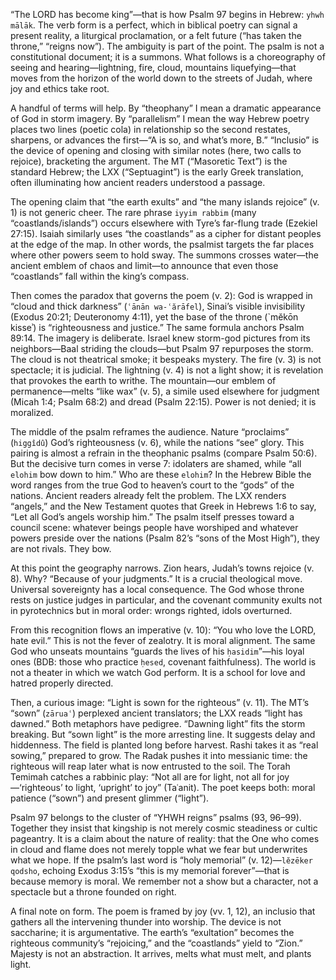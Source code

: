 “The LORD has become king”—that is how Psalm 97 begins in Hebrew: `yhwh mālāk`. The verb form is a perfect, which in biblical poetry can signal a present reality, a liturgical proclamation, or a felt future (“has taken the throne,” “reigns now”). The ambiguity is part of the point. The psalm is not a constitutional document; it is a summons. What follows is a choreography of seeing and hearing—lightning, fire, cloud, mountains liquefying—that moves from the horizon of the world down to the streets of Judah, where joy and ethics take root.

A handful of terms will help. By “theophany” I mean a dramatic appearance of God in storm imagery. By “parallelism” I mean the way Hebrew poetry places two lines (poetic cola) in relationship so the second restates, sharpens, or advances the first—“A is so, and what’s more, B.” “Inclusio” is the device of opening and closing with similar notes (here, two calls to rejoice), bracketing the argument. The MT (“Masoretic Text”) is the standard Hebrew; the LXX (“Septuagint”) is the early Greek translation, often illuminating how ancient readers understood a passage.

The opening claim that “the earth exults” and “the many islands rejoice” (v. 1) is not generic cheer. The rare phrase `iyyim rabbim` (many “coastlands/islands”) occurs elsewhere with Tyre’s far-flung trade (Ezekiel 27:15). Isaiah similarly uses “the coastlands” as a cipher for distant peoples at the edge of the map. In other words, the psalmist targets the far places where other powers seem to hold sway. The summons crosses water—the ancient emblem of chaos and limit—to announce that even those “coastlands” fall within the king’s compass.

Then comes the paradox that governs the poem (v. 2): God is wrapped in “cloud and thick darkness” (`ʿānān wa-ʿărāfel`), Sinai’s visible invisibility (Exodus 20:21; Deuteronomy 4:11), yet the base of the throne (`mĕkōn kisseʾ) is “righteousness and justice.” The same formula anchors Psalm 89:14. The imagery is deliberate. Israel knew storm-god pictures from its neighbors—Baal striding the clouds—but Psalm 97 repurposes the storm. The cloud is not theatrical smoke; it bespeaks mystery. The fire (v. 3) is not spectacle; it is judicial. The lightning (v. 4) is not a light show; it is revelation that provokes the earth to writhe. The mountain—our emblem of permanence—melts “like wax” (v. 5), a simile used elsewhere for judgment (Micah 1:4; Psalm 68:2) and dread (Psalm 22:15). Power is not denied; it is moralized.

The middle of the psalm reframes the audience. Nature “proclaims” (`higgîdû`) God’s righteousness (v. 6), while the nations “see” glory. This pairing is almost a refrain in the theophanic psalms (compare Psalm 50:6). But the decisive turn comes in verse 7: idolaters are shamed, while “all `elohim` bow down to him.” Who are these `elohim`? In the Hebrew Bible the word ranges from the true God to heaven’s court to the “gods” of the nations. Ancient readers already felt the problem. The LXX renders “angels,” and the New Testament quotes that Greek in Hebrews 1:6 to say, “Let all God’s angels worship him.” The psalm itself presses toward a council scene: whatever beings people have worshiped and whatever powers preside over the nations (Psalm 82’s “sons of the Most High”), they are not rivals. They bow.

At this point the geography narrows. Zion hears, Judah’s towns rejoice (v. 8). Why? “Because of your judgments.” It is a crucial theological move. Universal sovereignty has a local consequence. The God whose throne rests on justice judges in particular, and the covenant community exults not in pyrotechnics but in moral order: wrongs righted, idols overturned.

From this recognition flows an imperative (v. 10): “You who love the LORD, hate evil.” This is not the fever of zealotry. It is moral alignment. The same God who unseats mountains “guards the lives of his `ḥasidim`”—his loyal ones (BDB: those who practice `ḥesed`, covenant faithfulness). The world is not a theater in which we watch God perform. It is a school for love and hatred properly directed.

Then, a curious image: “Light is sown for the righteous” (v. 11). The MT’s “sown” (`zāruaʿ`) perplexed ancient translators; the LXX reads “light has dawned.” Both metaphors have pedigree. “Dawning light” fits the storm breaking. But “sown light” is the more arresting line. It suggests delay and hiddenness. The field is planted long before harvest. Rashi takes it as “real sowing,” prepared to grow. The Radak pushes it into messianic time: the righteous will reap later what is now entrusted to the soil. The Torah Temimah catches a rabbinic play: “Not all are for light, not all for joy—‘righteous’ to light, ‘upright’ to joy” (Taʿanit). The poet keeps both: moral patience (“sown”) and present glimmer (“light”).

Psalm 97 belongs to the cluster of “YHWH reigns” psalms (93, 96–99). Together they insist that kingship is not merely cosmic steadiness or cultic pageantry. It is a claim about the nature of reality: that the One who comes in cloud and flame does not merely topple what we fear but underwrites what we hope. If the psalm’s last word is “holy memorial” (v. 12)—`lĕzēker qodsho`, echoing Exodus 3:15’s “this is my memorial forever”—that is because memory is moral. We remember not a show but a character, not a spectacle but a throne founded on right.

A final note on form. The poem is framed by joy (vv. 1, 12), an inclusio that gathers all the intervening thunder into worship. The device is not saccharine; it is argumentative. The earth’s “exultation” becomes the righteous community’s “rejoicing,” and the “coastlands” yield to “Zion.” Majesty is not an abstraction. It arrives, melts what must melt, and plants light.